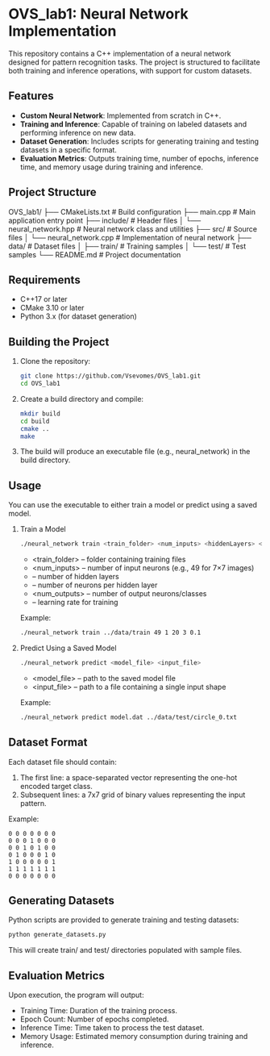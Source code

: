# OVS_lab1: Neural Network Implementation

This repository contains a C++ implementation of a neural network designed for pattern recognition tasks. The project is structured to facilitate both training and inference operations, with support for custom datasets.

## Features

- **Custom Neural Network**: Implemented from scratch in C++.
- **Training and Inference**: Capable of training on labeled datasets and performing inference on new data.
- **Dataset Generation**: Includes scripts for generating training and testing datasets in a specific format.
- **Evaluation Metrics**: Outputs training time, number of epochs, inference time, and memory usage during training and inference.

## Project Structure

OVS_lab1/
├── CMakeLists.txt # Build configuration
├── main.cpp # Main application entry point
├── include/ # Header files
│ └── neural_network.hpp # Neural network class and utilities
├── src/ # Source files
│ └── neural_network.cpp # Implementation of neural network
├── data/ # Dataset files
│ ├── train/ # Training samples
│ └── test/ # Test samples
└── README.md # Project documentation

## Requirements

- C++17 or later
- CMake 3.10 or later
- Python 3.x (for dataset generation)

## Building the Project

1. Clone the repository:
   ```bash
   git clone https://github.com/Vsevomes/OVS_lab1.git
   cd OVS_lab1
   ```

2. Create a build directory and compile:
    ```bash
    mkdir build
    cd build
    cmake ..
    make
    ```
3. The build will produce an executable file (e.g., neural_network) in the build directory.

## Usage

You can use the executable to either train a model or predict using a saved model.

1. Train a Model

    ```bash
    ./neural_network train <train_folder> <num_inputs> <hiddenLayers> <neuronsPerLayer> <num_outputs> <learningRate>
    ```
    - <train_folder> – folder containing training files
    - <num_inputs> – number of input neurons (e.g., 49 for 7×7 images)
    - <hiddenLayers> – number of hidden layers
    - <neuronsPerLayer> – number of neurons per hidden layer
    - <num_outputs> – number of output neurons/classes
    - <learningRate> – learning rate for training

    Example:
    ```bash
    ./neural_network train ../data/train 49 1 20 3 0.1
    ```
2. Predict Using a Saved Model
    ```bash
    ./neural_network predict <model_file> <input_file>
    ```
    - <model_file> – path to the saved model file
    - <input_file> – path to a file containing a single input shape

    Example:
    ```bash
    ./neural_network predict model.dat ../data/test/circle_0.txt
    ```

## Dataset Format

Each dataset file should contain:

1. The first line: a space-separated vector representing the one-hot encoded target class.
2. Subsequent lines: a 7x7 grid of binary values representing the input pattern.

Example:
```
0 0 0 0 0 0 0
0 0 0 1 0 0 0
0 0 1 0 1 0 0
0 1 0 0 0 1 0
1 0 0 0 0 0 1
1 1 1 1 1 1 1
0 0 0 0 0 0 0
```

## Generating Datasets

Python scripts are provided to generate training and testing datasets:
```bash
python generate_datasets.py
```

This will create train/ and test/ directories populated with sample files.

## Evaluation Metrics

Upon execution, the program will output:

- Training Time: Duration of the training process.
- Epoch Count: Number of epochs completed.
- Inference Time: Time taken to process the test dataset.
- Memory Usage: Estimated memory consumption during training and inference.